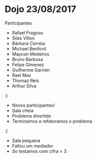 # Dojo 23/08/2017

Participantes

- Rafael Fragoso
- Silas Villon
- Bárbara Correia
- Michael Benford
- Maycon Medeiros
- Bruno Barbosa
- Felipe Gimenez
- Guilherme Garnier
- Rael Max
- Thomaz Reis
- Arthur Silva

:)

- Novos participantes!
- Sala cheia
- Problema divertido
- Terminamos e refatoramos o problema

:(

- Sala pequena
- Faltou um mediador
- So testamos com cifra = 3